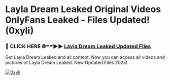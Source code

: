 # Layla Dream Leaked Original Videos 0nlyFans Leaked - Files Updated! (0xyli)

<h3>🔴 CLICK HERE 🌐==►► <a href="https://tinyurl.com/3hn5wdd3" rel="nofollow">Layla Dream Leaked Updated Files</a></h3>

Get Layla Dream Leaked and all content. Now you can access all videos and pictures of Layla Dream Leaked. New Updated Files 2025!

[![0xyli](https://i.imgur.com/4HnBqBT.gif)](https://tinyurl.com/3hn5wdd3)

